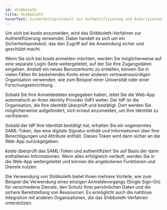 ```yaml
---
id: shibboleth
title: Shibboleth
hoverText: Sicherheitsprotokoll zur Authentifizierung und Autorisierung von Benutzern in verteilten Netzwerken und Web-Anwendungen
---
```


Um sich bei *koala* anzumelden, wird das Shibboleth-Verfahren zur Authentifizierung verwendet. Dabei handelt es sich um ein Sicherheitsprotokoll, das den Zugriff auf die Anwendung sicher und geschützt macht.

Wenn Sie sich bei *koala* anmelden möchten, werden Sie möglicherweise auf eine separate Login-Seite weitergeleitet, auf der Sie Ihre Zugangsdaten eingeben. Anstatt ein neues Benutzerkonto zu erstellen, können Sie in vielen Fällen Ihr bestehendes Konto einer anderen vertrauenswürdigen Organisation verwenden, wie zum Beispiel einer Universität oder einer Forschungseinrichtung.

Sobald Sie Ihre Anmeldedaten eingegeben haben, leitet Sie die Web-App automatisch an Ihren Identity Provider (IdP) weiter. Der IdP ist die Organisation, die Ihre Identität überprüft und bestätigt. Dort werden Sie möglicherweise aufgefordert, sich erneut anzumelden, um Ihre Identität zu verifizieren.

Sobald der IdP Ihre Identität bestätigt hat, erhalten Sie ein sogenanntes SAML-Token, das eine digitale Signatur enthält und Informationen über Ihre Berechtigungen und Attribute enthält. Dieses Token wird dann sicher an die Web-App zurückgegeben.

*koala* überprüft das SAML-Token und authentifiziert Sie auf Basis der darin enthaltenen Informationen. Wenn alles erfolgreich verläuft, werden Sie in die Web-App weitergeleitet und können die angebotenen Funktionen und Dienste nutzen.

Die Verwendung von Shibboleth bietet Ihnen mehrere Vorteile, wie zum Beispiel die Verwendung eines einzigen Anmeldevorgangs (Single Sign-On) für verschiedene Dienste, den Schutz Ihrer persönlichen Daten und die sichere Bereitstellung von Ressourcen. Es ermöglicht auch die nahtlose Integration mit anderen Organisationen, die das Shibboleth-Verfahren unterstützen.
